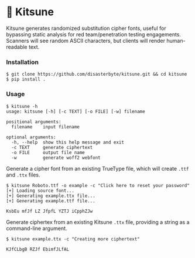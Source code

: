 # 🦊 Kitsune

Kitsune generates randomized substitution cipher fonts, useful for bypassing static analysis for red team/penetration testing engagements. Scanners will see random ASCII characters, but clients will render human-readable text.

### Installation

```console
$ git clone https://github.com/disasterbyte/kitsune.git && cd kitsune
$ pip install .
```

### Usage

```console
$ kitsune -h
usage: kitsune [-h] [-c TEXT] [-o FILE] [-w] filename

positional arguments:
  filename    input filename

optional arguments:
  -h, --help  show this help message and exit
  -c TEXT     generate ciphertext
  -o FILE     output file name
  -w          generate woff2 webfont
```

Generate a cipher font from an existing TrueType file, which will create `.ttf` and `.ttx` files. 

```console
$ kitsune Roboto.ttf -o example -c "Click here to reset your password"
[+] Loading source font...
[+] Generating example.ttx file...
[+] Generating example.ttf file...

KsbEu mfJf LZ JfpfL YZTJ iCpphZJw
```

Generate ciphertex from an existing Kitsune `.ttx` file, providing a string as a command-line argument.

```console
$ kitsune example.ttx -c "Creating more ciphertext"

KJfCLbgB RZJf EbimfJLfAL
```

